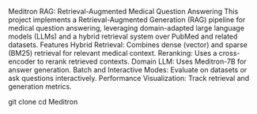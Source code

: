 Meditron RAG: Retrieval-Augmented Medical Question Answering
This project implements a Retrieval-Augmented Generation (RAG) pipeline for medical question answering, leveraging domain-adapted large language models (LLMs) and a hybrid retrieval system over PubMed and related datasets.
Features
Hybrid Retrieval: Combines dense (vector) and sparse (BM25) retrieval for relevant medical context.
Reranking: Uses a cross-encoder to rerank retrieved contexts.
Domain LLM: Uses Meditron-7B for answer generation.
Batch and Interactive Modes: Evaluate on datasets or ask questions interactively.
Performance Visualization: Track retrieval and generation metrics.

git clone <your-repo-url>
cd Meditron
